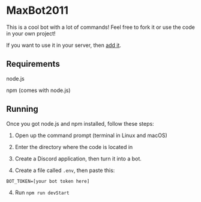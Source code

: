 # MaxBot2011
This is a cool bot with a lot of commands! Feel free to fork it or use the code in your own project!

If you want to use it in your server, then [add it](https://discord.com/api/oauth2/authorize?client_id=934288841383231488&permissions=8&scope=bot%20applications.commands).

## Requirements

node.js

npm (comes with node.js)

## Running
Once you got node.js and npm installed, follow these steps:

1. Open up the command prompt (terminal in Linux and macOS)

2. Enter the directory where the code is located in

3. Create a Discord application, then turn it into a bot.

3. Create a file called `.env`, then paste this:
```
BOT_TOKEN=[your bot token here]
```

4. Run `npm run devStart`
